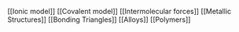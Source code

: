 [[Ionic model]]
[[Covalent model]]
[[Intermolecular forces]]
[[Metallic Structures]]
[[Bonding Triangles]]
[[Alloys]]
[[Polymers]]